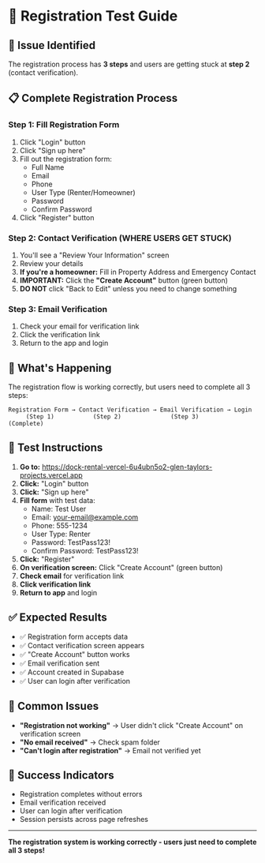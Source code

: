 # 🧪 **Registration Test Guide**

## 🎯 **Issue Identified**

The registration process has **3 steps** and users are getting stuck at **step 2** (contact verification).

## 📋 **Complete Registration Process**

### **Step 1: Fill Registration Form**
1. Click "Login" button
2. Click "Sign up here" 
3. Fill out the registration form:
   - Full Name
   - Email
   - Phone
   - User Type (Renter/Homeowner)
   - Password
   - Confirm Password
4. Click "Register" button

### **Step 2: Contact Verification (WHERE USERS GET STUCK)**
1. You'll see a "Review Your Information" screen
2. Review your details
3. **If you're a homeowner:** Fill in Property Address and Emergency Contact
4. **IMPORTANT:** Click the **"Create Account"** button (green button)
5. **DO NOT** click "Back to Edit" unless you need to change something

### **Step 3: Email Verification**
1. Check your email for verification link
2. Click the verification link
3. Return to the app and login

## 🔧 **What's Happening**

The registration flow is working correctly, but users need to complete all 3 steps:

```
Registration Form → Contact Verification → Email Verification → Login
     (Step 1)           (Step 2)              (Step 3)        (Complete)
```

## 🎯 **Test Instructions**

1. **Go to:** https://dock-rental-vercel-6u4ubn5o2-glen-taylors-projects.vercel.app
2. **Click:** "Login" button
3. **Click:** "Sign up here"
4. **Fill form** with test data:
   - Name: Test User
   - Email: your-email@example.com
   - Phone: 555-1234
   - User Type: Renter
   - Password: TestPass123!
   - Confirm Password: TestPass123!
5. **Click:** "Register"
6. **On verification screen:** Click "Create Account" (green button)
7. **Check email** for verification link
8. **Click verification link**
9. **Return to app** and login

## ✅ **Expected Results**

- ✅ Registration form accepts data
- ✅ Contact verification screen appears
- ✅ "Create Account" button works
- ✅ Email verification sent
- ✅ Account created in Supabase
- ✅ User can login after verification

## 🚨 **Common Issues**

- **"Registration not working"** → User didn't click "Create Account" on verification screen
- **"No email received"** → Check spam folder
- **"Can't login after registration"** → Email not verified yet

## 🎉 **Success Indicators**

- Registration completes without errors
- Email verification received
- User can login after verification
- Session persists across page refreshes

---

**The registration system is working correctly - users just need to complete all 3 steps!**
